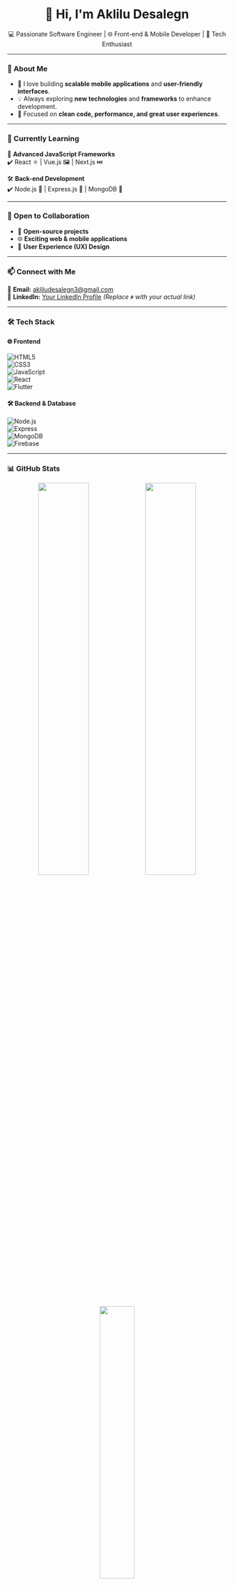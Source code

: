 <h1 align="center">👋 Hi, I'm Aklilu Desalegn</h1>

<p align="center">
  💻 Passionate Software Engineer | 🌐 Front-end & Mobile Developer | 🚀 Tech Enthusiast
</p>

---

### 👀 About Me  
- 🚀 I love building **scalable mobile applications** and **user-friendly interfaces**.  
- 💡 Always exploring **new technologies** and **frameworks** to enhance development.  
- 🎯 Focused on **clean code, performance, and great user experiences**.  

---

### 🌱 Currently Learning  
🚀 **Advanced JavaScript Frameworks**  
✔️ React ⚛️ | Vue.js 🖼️ | Next.js ⏭️  

🛠️ **Back-end Development**  
✔️ Node.js 🌿 | Express.js 🚅 | MongoDB 🍃  

---

### 💞️ Open to Collaboration  
- 🚀 **Open-source projects**  
- 🌐 **Exciting web & mobile applications**  
- 🎨 **User Experience (UX) Design**  

---

### 📫 Connect with Me  
📧 **Email:** [akliludesalegn3@gmail.com](mailto:akliludesalegn3@gmail.com)  
🔗 **LinkedIn:** [Your LinkedIn Profile](#) *(Replace `#` with your actual link)*  

---

### 🛠️ Tech Stack  

#### 🌐 Frontend  
![HTML5](https://img.shields.io/badge/HTML5-E34F26?style=for-the-badge&logo=html5&logoColor=white)  
![CSS3](https://img.shields.io/badge/CSS3-1572B6?style=for-the-badge&logo=css3&logoColor=white)  
![JavaScript](https://img.shields.io/badge/JavaScript-F7DF1E?style=for-the-badge&logo=javascript&logoColor=black)  
![React](https://img.shields.io/badge/React-20232A?style=for-the-badge&logo=react&logoColor=61DAFB)  
![Flutter](https://img.shields.io/badge/Flutter-02569B?style=for-the-badge&logo=flutter&logoColor=white)  

#### 🛠️ Backend & Database  
![Node.js](https://img.shields.io/badge/Node.js-43853D?style=for-the-badge&logo=node.js&logoColor=white)  
![Express](https://img.shields.io/badge/Express.js-000000?style=for-the-badge&logo=express&logoColor=white)  
![MongoDB](https://img.shields.io/badge/MongoDB-4EA94B?style=for-the-badge&logo=mongodb&logoColor=white)  
![Firebase](https://img.shields.io/badge/Firebase-FFCA28?style=for-the-badge&logo=firebase&logoColor=black)  

---

### 📊 GitHub Stats  

<p align="center">
  <img width="48%" src="https://github-readme-stats.vercel.app/api?username=AkliluDesalegn&show_icons=true&theme=radical" />
  <img width="48%" src="https://github-readme-streak-stats.herokuapp.com/?user=AkliluDesalegn&theme=radical" />
</p>

<p align="center">
  <img width="40%" src="https://github-readme-stats.vercel.app/api/top-langs/?username=AkliluDesalegn&layout=compact&theme=radical" />
</p>

---

### ⚡ Fun Fact  
🌍 **I enjoy hiking and exploring the outdoors in my free time.**  

---

🚀 **Let’s build something amazing together!** 😊  

<!---
ake0507/ake0507 is a ✨ special ✨ repository because its `README.md` (this file) appears on your GitHub profile.
You can click the Preview link to take a look at your changes.
--->
